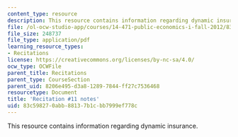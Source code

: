 ```yaml
---
content_type: resource
description: This resource contains information regarding dynamic insurance.
file: /ol-ocw-studio-app/courses/14-471-public-economics-i-fall-2012/83c598270abb88137b1cbb7999ef778c_MIT14_471F12_recnotes11.pdf
file_size: 248737
file_type: application/pdf
learning_resource_types:
- Recitations
license: https://creativecommons.org/licenses/by-nc-sa/4.0/
ocw_type: OCWFile
parent_title: Recitations
parent_type: CourseSection
parent_uid: 8206e495-d3a8-1289-7844-ff27c7536468
resourcetype: Document
title: 'Recitation #11 notes'
uid: 83c59827-0abb-8813-7b1c-bb7999ef778c
---
```

This resource contains information regarding dynamic insurance.